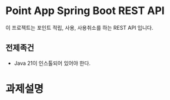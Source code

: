 # Point App Spring Boot REST API
이 프로젝트는 포인트 적립, 사용, 사용취소를 하는 REST API 입니다.

## 전제족건
- Java 21이 인스톨되어 있어야 한다.




# 과제설명
